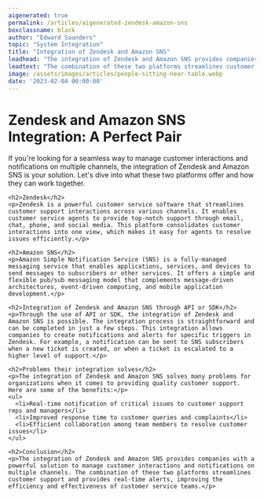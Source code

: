 ```yaml
---
aigenerated: true
permalink: /articles/aigenerated-zendesk-amazon-sns
boxclassname: black
author: "Edward Saunders"
topic: "System Integration"
title: "Integration of Zendesk and Amazon SNS"
leadhead: "The integration of Zendesk and Amazon SNS provides companies with a powerful solution to manage customer interactions and notifications on multiple channels"
leadtext: "The combination of these two platforms streamlines customer support and provides real-time alerts, improving the efficiency and effectiveness of customer service teams."
image: /assets/images/articles/people-sitting-near-table.webp
date: '2023-02-04 00:00:00'
---
```

<div class="arttext">    <h1>Zendesk and Amazon SNS Integration: A Perfect Pair</h1>
    <p>If you're looking for a seamless way to manage customer interactions and notifications on multiple channels, the integration of Zendesk and Amazon SNS is your solution. Let's dive into what these two platforms offer and how they can work together.</p>

    <h2>Zendesk</h2>
    <p>Zendesk is a powerful customer service software that streamlines customer support interactions across various channels. It enables customer service agents to provide top-notch support through email, chat, phone, and social media. This platform consolidates customer interactions into one view, which makes it easy for agents to resolve issues efficiently.</p>

    <h2>Amazon SNS</h2>
    <p>Amazon Simple Notification Service (SNS) is a fully-managed messaging service that enables applications, services, and devices to send messages to subscribers or other services. It offers a simple and flexible pub/sub messaging model that complements message-driven architectures, event-driven computing, and mobile application development.</p>

    <h2>Integration of Zendesk and Amazon SNS through API or SDK</h2>
    <p>Through the use of API or SDK, the integration of Zendesk and Amazon SNS is possible. The integration process is straightforward and can be completed in just a few steps. This integration allows companies to create notifications and alerts for specific triggers in Zendesk. For example, a notification can be sent to SNS subscribers when a new ticket is created, or when a ticket is escalated to a higher level of support.</p>

    <h2>Problems their integration solves</h2>
    <p>The integration of Zendesk and Amazon SNS solves many problems for organizations when it comes to providing quality customer support. Here are some of the benefits:</p>
    <ul>
      <li>Real-time notification of critical issues to customer support reps and managers</li>
      <li>Improved response time to customer queries and complaints</li>
      <li>Efficient collaboration among team members to resolve customer issues</li>
    </ul>

    <h2>Conclusion</h2>
    <p>The integration of Zendesk and Amazon SNS provides companies with a powerful solution to manage customer interactions and notifications on multiple channels. The combination of these two platforms streamlines customer support and provides real-time alerts, improving the efficiency and effectiveness of customer service teams.</p>
</div>